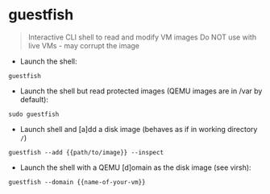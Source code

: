 # guestfish

> Interactive CLI shell to read and modify VM images
> Do NOT use with live VMs - may corrupt the image

- Launch the shell:

`guestfish`

- Launch the shell but read protected images (QEMU images are in /var by default):

`sudo guestfish`

- Launch shell and [a]dd a disk image (behaves as if in working directory `/`)

`guestfish --add {{path/to/image}} --inspect`

- Launch the shell with a QEMU [d]omain as the disk image (see virsh):

`guestfish --domain {{name-of-your-vm}}`
